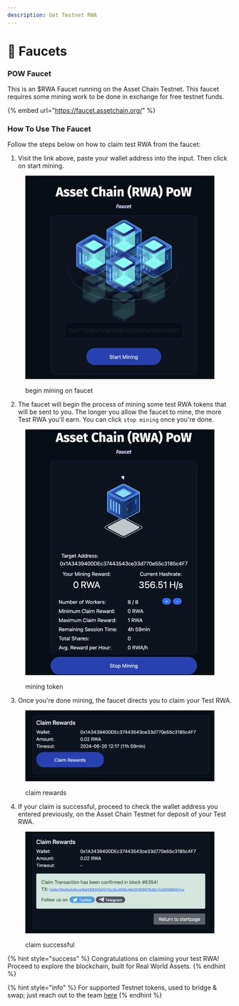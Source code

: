 ```yaml
---
description: Get Testnet RWA
---
```


# 🚰 Faucets

### POW Faucet <a href="#public-rpc-archival-node" id="public-rpc-archival-node"></a>

This is an $RWA Faucet running on the Asset Chain Testnet. This faucet requires some mining work to be done in exchange for free testnet funds.

{% embed url="https://faucet.assetchain.org/" %}

### How To Use The Faucet

Follow the steps below on how to claim test RWA from the faucet:

1. Visit the link above, paste your wallet address into the input. Then click on start mining.

<figure><img src="https://raw.githubusercontent.com/theiceeman/asset-chain-assets/main/gitbooks/faucet/1.png" alt="" width="563"><figcaption><p>begin mining on faucet</p></figcaption></figure>

2. The faucet will begin the process of mining some test RWA tokens that will be sent to you. The longer you allow the faucet to mine, the more Test RWA you'll earn. You can click `stop mining` once you're done.

<figure><img src="https://raw.githubusercontent.com/theiceeman/asset-chain-assets/main/gitbooks/faucet/2.png" alt="" width="563"><figcaption><p>mining token</p></figcaption></figure>

3. Once you're done mining, the faucet directs you to claim your Test RWA.

<figure><img src="https://raw.githubusercontent.com/theiceeman/asset-chain-assets/main/gitbooks/faucet/3.png" alt="" width="563"><figcaption><p>claim rewards</p></figcaption></figure>

4. If your claim is successful, proceed to check the wallet address you entered previously, on the Asset Chain Testnet for deposit of your Test RWA.

<figure><img src="https://raw.githubusercontent.com/theiceeman/asset-chain-assets/main/gitbooks/faucet/4.png" alt="" width="563"><figcaption><p>claim successful</p></figcaption></figure>

{% hint style="success" %}
Congratulations on claiming your test RWA!\
Proceed to explore the blockchain, built for Real World Assets.
{% endhint %}

{% hint style="info" %}
For supported Testnet tokens, used to bridge & swap; just reach out to the team [here](https://t.me/XendFinanceDevs)
{% endhint %}
